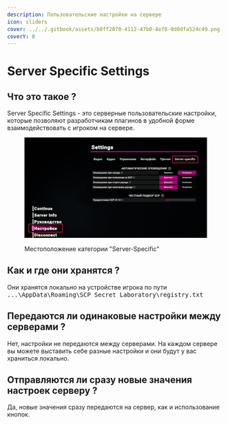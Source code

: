 ```yaml
---
description: Пользовательские настройки на сервере
icon: sliders
cover: ../../.gitbook/assets/b0ff2070-4112-47b0-8ef8-0d0dfa524c49.png
coverY: 0
---
```


# Server Specific Settings

## Что это такое ?

Server Specific Settings - это серверные пользовательские настройки, которые позволяют разработчикам плагинов в удобной форме взаимодействовать с игроком на сервере.

<figure><img src="../../.gitbook/assets/image (4) (1) (1) (1) (1).png" alt=""><figcaption><p>Местоположение категории "Server-Specific"</p></figcaption></figure>

## Как и где они хранятся ?

Они хранятся локально на устройстве игрока по пути <kbd>...\AppData\Roaming\SCP Secret Laboratory\registry.txt</kbd>

## Передаются ли одинаковые настройки между серверами ?

Нет, настройки не передаются между серверами. На каждом сервере вы можете выставить себе разные настройки и они будут у вас храниться локально.

## Отправляются ли сразу новые значения настроек серверу ?

Да, новые значения сразу передаются на сервер, как и использование кнопок.
